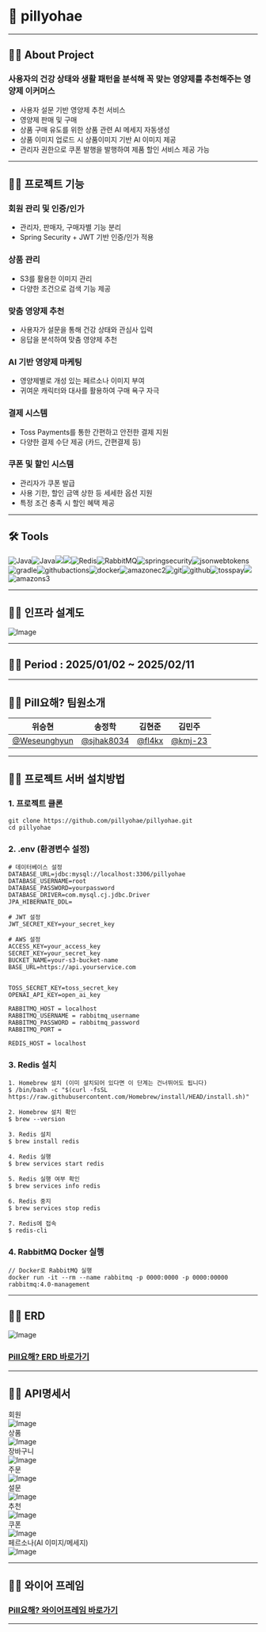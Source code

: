 # 💊 pillyohae

---

## 👨‍💻 About Project

### 사용자의  건강 상태와 생활 패턴을 분석해 꼭 맞는 영양제를 추천해주는 영양제 이커머스

- 사용자 설문 기반 영양제 추천 서비스
- 영양제 판매 및 구매
- 상품 구매 유도를 위한 상품 관련 AI 메세지 자동생성
- 상품 이미지 업로드 시 상품이미지 기반 AI 이미지 제공
- 관리자 권한으로 쿠폰 발행을 발행하여 제품 할인 서비스 제공 가능

---

## 👨‍💻 프로젝트 기능

### 회원 관리 및 인증/인가

- 관리자, 판매자, 구매자별 기능 분리
- Spring Security + JWT 기반 인증/인가 적용

### 상품 관리

- S3를 활용한 이미지 관리
- 다양한 조건으로 검색 기능 제공

### 맞춤 영양제 추천

- 사용자가 설문을 통해 건강 상태와 관심사 입력
- 응답을 분석하여 맞춤 영양제 추천

### AI 기반 영양제 마케팅

- 영양제별로 개성 있는 페르소나 이미지 부여
- 귀여운 캐릭터와 대사를 활용하여 구매 욕구 자극

### 결제 시스템

- Toss Payments를 통한 간편하고 안전한 결제 지원
- 다양한 결제 수단 제공 (카드, 간편결제 등)

### 쿠폰 및 할인 시스템

- 관리자가 쿠폰 발급
- 사용 기한, 할인 금액 상한 등 세세한 옵션 지원
- 특정 조건 충족 시 할인 혜택 제공

---

## 🛠️ Tools

<img alt="Java" src ="https://img.shields.io/badge/Java-007396.svg?&style=for-the-badge&logo=Java&logoColor=white"><img alt="Java" src ="https://img.shields.io/badge/intellijidea-000000.svg?&style=for-the-badge&logo=intellijidea&logoColor=white"><img src="https://img.shields.io/badge/springboot-6DB33F?style=for-the-badge&logo=springboot&logoColor=white"><img src="https://img.shields.io/badge/mysql-4479A1?style=for-the-badge&logo=mysql&logoColor=white"><img alt="Redis" src ="https://img.shields.io/badge/Redis-FF4438.svg?&style=for-the-badge&logo=Java&logoColor=white"><img alt="RabbitMQ" src ="https://img.shields.io/badge/rabbitmq-FF6600.svg?&style=for-the-badge&logo=rabbitmq&logoColor=white"/><img alt="springsecurity" src ="https://img.shields.io/badge/springsecurity-6DB33F.svg?&style=for-the-badge&logo=springsecurity&logoColor=white"/><img alt="jsonwebtokens" src ="https://img.shields.io/badge/jsonwebtokens-000000.svg?&style=for-the-badge&logo=jsonwebtokens&logoColor=white"/><img alt="gradle" src ="https://img.shields.io/badge/gradle-02303A.svg?&style=for-the-badge&logo=gradle&logoColor=white"/><img alt="githubactions" src ="https://img.shields.io/badge/githubactions-2088FF.svg?&style=for-the-badge&logo=githubactions&logoColor=white"/><img alt="docker" src ="https://img.shields.io/badge/docker-2496ED.svg?&style=for-the-badge&logo=docker&logoColor=white"/><img alt="amazonec2" src ="https://img.shields.io/badge/amazonec2-FF9900.svg?&style=for-the-badge&logo=amazonec2&logoColor=white"/><img alt="git" src ="https://img.shields.io/badge/git-F05032.svg?&style=for-the-badge&logo=git&logoColor=white"/><img alt="github" src ="https://img.shields.io/badge/github-181717.svg?&style=for-the-badge&logo=github&logoColor=white"/><img alt="tosspay" src ="https://img.shields.io/badge/tosspay-0170CE.svg?&style=for-the-badge&logo=tosspay&logoColor=white"/><img src="https://img.shields.io/badge/openai-412991?style=for-the-badge&logo=openai&logoColor=white"><img alt="amazons3" src ="https://img.shields.io/badge/amazons3-569A31.svg?&style=for-the-badge&logo=amazons3&logoColor=white"/>

---

## ‍👨‍💻 인프라 설계도

![Image](https://github.com/user-attachments/assets/fab941a4-3d78-437b-b6ba-8a7917674b3a)


---

## 👨‍💻 Period : 2025/01/02 ~ 2025/02/11

---

## 👨‍💻 Pill요해? 팀원소개

| 위승현                                                             | 송정학                                        | 김현준                                | 김민주                                                   |
|-----------------------------------------------------------------|--------------------------------------------|------------------------------------|-------------------------------------------------------|
| [@Weseunghyun](https://github.com/Weseunghyun?tab=repositories) | [@sjhak8034](https://github.com/sjhak8034) | [@fl4kx](https://github.com/fl4kx) | [@kmj-23](https://github.com/kmj-23?tab=repositories) |

---

## ‍👨‍💻 프로젝트 서버 설치방법

### 1. 프로젝트 클론

```
git clone https://github.com/pillyohae/pillyohae.git
cd pillyohae
```

### 2. .env (환경변수 설정)

```
# 데이터베이스 설정
DATABASE_URL=jdbc:mysql://localhost:3306/pillyohae
DATABASE_USERNAME=root
DATABASE_PASSWORD=yourpassword
DATABASE_DRIVER=com.mysql.cj.jdbc.Driver
JPA_HIBERNATE_DDL=

# JWT 설정
JWT_SECRET_KEY=your_secret_key

# AWS 설정
ACCESS_KEY=your_access_key
SECRET_KEY=your_secret_key
BUCKET_NAME=your-s3-bucket-name
BASE_URL=https://api.yourservice.com
 

TOSS_SECRET_KEY=toss_secret_key
OPENAI_API_KEY=open_ai_key

RABBITMQ_HOST = localhost
RABBITMQ_USERNAME = rabbitmq_username
RABBITMQ_PASSWORD = rabbitmq_password
RABBITMQ_PORT = 

REDIS_HOST = localhost
```

### 3. Redis 설치

```
1. Homebrew 설치 (이미 설치되어 있다면 이 단계는 건너뛰어도 됩니다)
$ /bin/bash -c "$(curl -fsSL https://raw.githubusercontent.com/Homebrew/install/HEAD/install.sh)"

2. Homebrew 설치 확인
$ brew --version

3. Redis 설치
$ brew install redis

4. Redis 실행
$ brew services start redis

5. Redis 실행 여부 확인
$ brew services info redis

6. Redis 중지
$ brew services stop redis

7. Redis에 접속
$ redis-cli
```

### 4. RabbitMQ Docker 실행

```
// Docker로 RabbitMQ 실행
docker run -it --rm --name rabbitmq -p 0000:0000 -p 0000:00000 rabbitmq:4.0-management

```

---

## 👨‍💻 ERD

![Image](https://github.com/user-attachments/assets/ce39bd9e-5ee3-473a-a037-93190802c334)
### [Pill요해? ERD 바로가기](https://www.erdcloud.com/d/MwZ2z3BRAQSmeHNdg)
---

## 👨‍💻 API명세서

회원<br>
![Image](https://github.com/user-attachments/assets/d924412a-a7cb-4d93-b428-04603295632a)<br>
상품<br>
![Image](https://github.com/user-attachments/assets/02ce0d3b-1f3b-468d-a9c9-55ac0f6c772c)<br>
장바구니<br>
![Image](https://github.com/user-attachments/assets/6f011046-e3d3-48b9-923d-151a74957efb)<br>
주문<br>
![Image](https://github.com/user-attachments/assets/ddbf917c-d50d-459e-8571-37d7dd086537)<br>
설문<br>
![Image](https://github.com/user-attachments/assets/1d43c44e-fc27-4f5f-a0a3-690cb9058a04)<br>
추천<br>
![Image](https://github.com/user-attachments/assets/47dac33d-4bc8-466f-a16b-dbb4e4841af9)<br>
쿠폰<br>
![Image](https://github.com/user-attachments/assets/645e7d04-c852-4b09-bc74-9bac9b2a8fa4)<br>
페르소나(AI 이미지/메세지)<br>
![Image](https://github.com/user-attachments/assets/a4c38091-b67a-4d52-bec3-74b7fa4f264a)<br>

---

## ‍👨‍💻 와이어 프레임

### [Pill요해? 와이어프레임 바로가기](https://www.figma.com/design/HrSfEtAO1Mgo6suY8qRCBI/Pill%EC%9A%94%ED%95%B4%3F?node-id=0-1)

---

